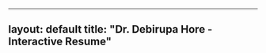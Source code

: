 
---
layout: default
title: "Dr. Debirupa Hore - Interactive Resume"
---

<script src="assets/js/password.js"></script>

<div id="main-content" style="display:none;">
# 👋 Hi, I'm Dr. Debirupa Hore

Welcome to my **interactive resume** showcasing my career in AI, Robotics, and Digital Twin Simulations.

## 👤 About Me

I am a **Technology Manager** at **Kion Group AG** (Kion India Pvt Ltd), with over **15 years of experience** spanning **AI**, **ML**, **Computer Vision**, and **Robotics** across **academia**, **research**, and **industry**.  
I specialize in **digital twin simulations** and lead AI-powered R&D projects in **warehouse automation** and **logistics optimization**.

- **Email**: [debirupa1904@gmail.com](mailto:debirupa1904@gmail.com)
- **Phone**: +91 8600014428
- **Location**: Pune, Maharashtra, India
- **Google Scholar**: [Research Papers](http://tinyurl.com/3bdxr9t9)

---

## 📅 Timeline

### 🚀 Career Journey

- **2025**: Published research on **AI for Digital Twin Simulations** in *IEEE International Conference*
- **2023**: **AI Engineer** for **ARIBIC Live Digital Twin** project (Kion Group AG)
- **2021**: **AI ML Lead** for **AIDE-N System Design** (Tata Elxsi Ltd) for healthcare robots
- **2017**: **Researcher** in **AI-based Robotics** (Various Institutes)
- **2011**: **Researcher** on **Active Power Control for Wind Power Generation** (University of Pune)

---

## 📈 Skills Matrix

| Skill            | Level    |
|------------------|----------|
| **Python**       | ★★★★☆    |
| **C/C++**        | ★★★☆☆    |
| **Deep Learning**| ★★★★☆    |
| **Computer Vision** | ★★★★☆  |
| **Robotics**     | ★★★☆☆    |
| **PyTorch**      | ★★★☆☆    |
| **TensorFlow**   | ★★★☆☆    |

---

## 💼 Projects

### 🔹 **ARIBIC - Live Digital Twin of Warehouse**
- **Role**: AI Engineer  
- **Client**: Kion Group AG  
- **Tech**: **3D Point Cloud**, **Semantic Segmentation**, **Isaac Sim**  
- **Impact**: Automated real-time tracking, improved warehouse efficiency by **40%**.  
- [Project Details ▶️](#)

### 🔹 **AIDE-N System Design for Robotic Healthcare Bed**
- **Role**: AI Architect  
- **Client**: Tata Elxsi Ltd  
- **Tech**: **Object Detection**, **Pose Estimation**, **Embedded AI**  
- **Impact**: Achieved **90% precision** in healthcare robotics.  
- [Project Details ▶️](#)

---

## 📝 Research Papers

### 1. [**Neural Network-Based Improved Active and Reactive Power Control**](https://journals.sagepub.com/doi/abs/10.1177/0309524X18780402)
   *Wind Engineering, 2018*

### 2. [**Fuzzy Logic-Based Active Power Control of DFIG for Wind Power Generation**](https://ieeexplore.ieee.org/document/5944631)
   *IEEE, 2011*

---

## 🏆 Achievements

- Published **30+ research papers** in AI, Robotics, and Engineering
- **90% precision** in healthcare robotics design
- Achieved **40% increase** in warehouse automation efficiency
- **Led** multiple AI-driven projects for automation in logistics

---

## 🧠 Leadership

As a leader, I have overseen the **AI & Robotics R&D division** at Kion Group AG, driving significant advancements in automation. I also mentor **junior engineers** and **researchers** in AI applications for logistics and robotics.

- **Lead AI & Robotics Research** at Kion Group AG
- Guided teams to improve warehouse automation with **90% precision**
- **Developed** and **deployed** AI-based systems for logistics

---

## 📬 Contact Info

- **Email**: [debirupa1904@gmail.com](mailto:debirupa1904@gmail.com)
- **LinkedIn**: [LinkedIn Profile](#)
- **GitHub**: [GitHub Profile](#)

</div>
